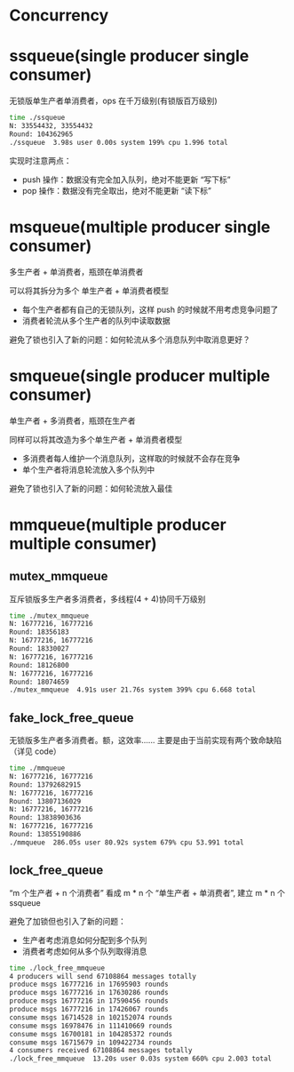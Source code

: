 # Concurrency

# ssqueue(single producer single consumer)
无锁版单生产者单消费者，ops 在千万级别(有锁版百万级别)
```bash
time ./ssqueue 
N: 33554432, 33554432
Round: 104362965
./ssqueue  3.98s user 0.00s system 199% cpu 1.996 total
```

实现时注意两点：
- push 操作：数据没有完全加入队列，绝对不能更新 “写下标”
- pop 操作：数据没有完全取出，绝对不能更新 “读下标”


# msqueue(multiple producer single consumer)
多生产者 + 单消费者，瓶颈在单消费者

可以将其拆分为多个 单生产者 + 单消费者模型
- 每个生产者都有自己的无锁队列，这样 push 的时候就不用考虑竞争问题了
- 消费者轮流从多个生产者的队列中读取数据

避免了锁也引入了新的问题：如何轮流从多个消息队列中取消息更好？


# smqueue(single producer multiple consumer)

单生产者 + 多消费者，瓶颈在生产者

同样可以将其改造为多个单生产者 + 单消费者模型
- 多消费者每人维护一个消息队列，这样取的时候就不会存在竞争
- 单个生产者将消息轮流放入多个队列中

避免了锁也引入了新的问题：如何轮流放入最佳

# mmqueue(multiple producer multiple consumer)

## mutex_mmqueue
互斥锁版多生产者多消费者，多线程(4 + 4)协同千万级别
```bash
time ./mutex_mmqueue
N: 16777216, 16777216
Round: 18356183
N: 16777216, 16777216
Round: 18330027
N: 16777216, 16777216
Round: 18126800
N: 16777216, 16777216
Round: 18074659
./mutex_mmqueue  4.91s user 21.76s system 399% cpu 6.668 total
```

## fake_lock_free_queue
无锁版多生产者多消费者。额，这效率...... 主要是由于当前实现有两个致命缺陷（详见 code）

```bash
time ./mmqueue
N: 16777216, 16777216
Round: 13792682915
N: 16777216, 16777216
Round: 13807136029
N: 16777216, 16777216
Round: 13838903636
N: 16777216, 16777216
Round: 13855190886
./mmqueue  286.05s user 80.92s system 679% cpu 53.991 total
```

## lock_free_queue
“m 个生产者 + n 个消费者” 看成 m * n 个 “单生产者 + 单消费者”, 建立 m * n 个 ssqueue


避免了加锁但也引入了新的问题：
- 生产者考虑消息如何分配到多个队列
- 消费者考虑如何从多个队列取得消息

```bash
time ./lock_free_mmqueue
4 producers will send 67108864 messages totally
produce msgs 16777216 in 17695903 rounds
produce msgs 16777216 in 17630286 rounds
produce msgs 16777216 in 17590456 rounds
produce msgs 16777216 in 17426067 rounds
consume msgs 16714528 in 102152074 rounds
consume msgs 16978476 in 111410669 rounds
consume msgs 16700181 in 104285372 rounds
consume msgs 16715679 in 109422734 rounds
4 consumers received 67108864 messages totally
./lock_free_mmqueue  13.20s user 0.03s system 660% cpu 2.003 total

```

